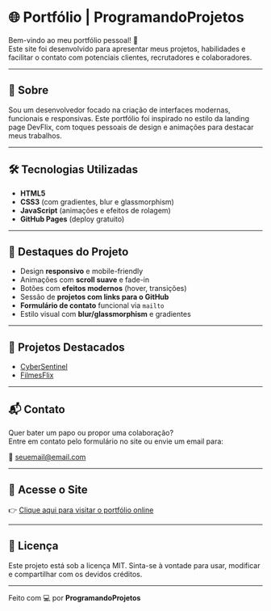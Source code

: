 # 🌐 Portfólio | ProgramandoProjetos

Bem-vindo ao meu portfólio pessoal! 🚀  
Este site foi desenvolvido para apresentar meus projetos, habilidades e facilitar o contato com potenciais clientes, recrutadores e colaboradores.

---

## 📌 Sobre

Sou um desenvolvedor focado na criação de interfaces modernas, funcionais e responsivas. Este portfólio foi inspirado no estilo da landing page DevFlix, com toques pessoais de design e animações para destacar meus trabalhos.

---

## 🛠️ Tecnologias Utilizadas

- **HTML5**
- **CSS3** (com gradientes, blur e glassmorphism)
- **JavaScript** (animações e efeitos de rolagem)
- **GitHub Pages** (deploy gratuito)

---

## 🎨 Destaques do Projeto

- Design **responsivo** e mobile-friendly
- Animações com **scroll suave** e fade-in
- Botões com **efeitos modernos** (hover, transições)
- Sessão de **projetos com links para o GitHub**
- **Formulário de contato** funcional via `mailto`
- Estilo visual com **blur/glassmorphism** e gradientes

---

## 📂 Projetos Destacados

- [CyberSentinel](https://github.com/Programandoprojetos/-CyberSentinel)
- [FilmesFlix](https://github.com/Programandoprojetos/Projeto_FilmesFlix)

---

## 📬 Contato

Quer bater um papo ou propor uma colaboração?  
Entre em contato pelo formulário no site ou envie um email para:

📧 seuemail@email.com


---

## 🔗 Acesse o Site

👉 [Clique aqui para visitar o portfólio online](https://Programandoprojetos.github.io/Portfolio)

---

## 📄 Licença

Este projeto está sob a licença MIT. Sinta-se à vontade para usar, modificar e compartilhar com os devidos créditos.

---

Feito com 💻 por **ProgramandoProjetos**
